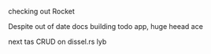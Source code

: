 checking out Rocket

Despite out of date docs building todo app, huge heead ace

next tas
CRUD on dissel.rs lyb